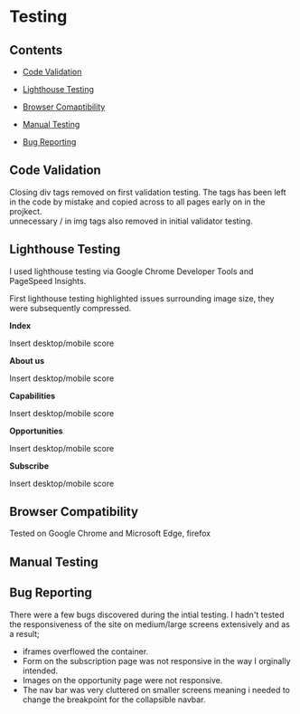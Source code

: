 # Testing

## Contents

* [Code Validation](#Code-validation)  

* [Lighthouse Testing](#Lighthouse-Testing)

* [Browser Comaptibility](#Browser-Compatibility)

* [Manual Testing](#Manual-Testing)

* [Bug Reporting](#Bug-Reporting)


## Code Validation  

Closing div tags removed on first validation testing. The tags has been left in the code by mistake and copied across to all pages early on in the projkect.  
unnecessary / in img tags also removed in initial validator testing.

## Lighthouse Testing  

I used lighthouse testing via Google Chrome Developer Tools and PageSpeed Insights.

First lighthouse testing highlighted issues surrounding image size, they were subsequently compressed.

**Index**  

Insert desktop/mobile score

**About us**  

Insert desktop/mobile score

**Capabilities**  

Insert desktop/mobile score

**Opportunities**  

Insert desktop/mobile score

**Subscribe**  

Insert desktop/mobile score


## Browser Compatibility 

Tested on Google Chrome and Microsoft Edge, firefox

## Manual Testing 



## Bug Reporting

There were a few bugs discovered during the intial testing. I hadn't tested the responsiveness of the site on medium/large screens extensively and as a result;  
- iframes overflowed the container.  
- Form on the subscription page was not responsive in the way I orginally intended.  
- Images on the opportunity page were not responsive.  
- The nav bar was very cluttered on smaller screens meaning i needed to change the breakpoint for the collapsible navbar.  
